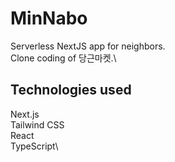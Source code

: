 # MinNabo
Serverless NextJS app for neighbors.\
Clone coding of 당근마켓.\

## Technologies used
Next.js\
Tailwind CSS\
React\
TypeScript\